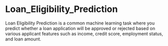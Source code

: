 # Loan_Eligibility_Prediction
Loan Eligibility Prediction is a common machine learning task where you predict whether a loan application will be approved or rejected based on various applicant features such as income, credit score, employment status, and loan amount.
